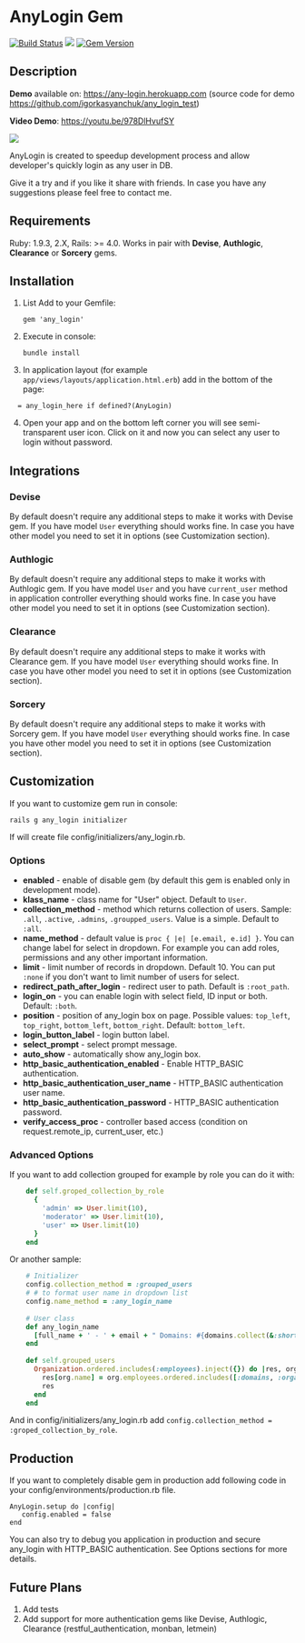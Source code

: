 # AnyLogin Gem
[<img src="https://travis-ci.org/igorkasyanchuk/any_login.svg?branch=master"
alt="Build Status" />](https://travis-ci.org/igorkasyanchuk/any_login) [<img
src="https://codeclimate.com/github/igorkasyanchuk/any_login/badges/gpa.svg"
/>](https://codeclimate.com/github/igorkasyanchuk/any_login) [<img
src="https://badge.fury.io/rb/any_login.svg" alt="Gem Version"
/>](http://badge.fury.io/rb/any_login)

## Description

**Demo** available on: https://any-login.herokuapp.com (source code for demo
https://github.com/igorkasyanchuk/any_login_test)

**Video Demo**: https://youtu.be/978DlHvufSY


[<img src="https://i.ytimg.com/vi/978DlHvufSY/hqdefault.jpg"
/>](https://youtu.be/978DlHvufSY)

AnyLogin is created to speedup development process and allow developer's
quickly login as any user in DB.

Give it a try and if you like it share with friends. In case you have any suggestions please feel free to contact me.

## Requirements
Ruby: 1.9.3, 2.X, Rails: >= 4.0. Works in pair with **Devise**, **Authlogic**, **Clearance** or **Sorcery** gems.

## Installation

 1. List  Add to your Gemfile:

        gem 'any_login'

 2. Execute in console:

        bundle install

 3. In application layout (for example `app/views/layouts/application.html.erb`) add in the bottom of the page:


```
  = any_login_here if defined?(AnyLogin)
``` 

 4. Open your app and on the bottom left corner you will see semi-transparent user icon. Click on it and now you can select any user to login without password.

## Integrations

### Devise

By default doesn't require any additional steps to make it works with Devise gem. If you have model `User` everything should works fine. In case you have other model you need to set it in options (see Customization section).

### Authlogic

By default doesn't require any additional steps to make it works with Authlogic gem. If you have model `User` and you have `current_user` method in application controller everything should works fine. In case you have other model you need to set it in options (see Customization section).

### Clearance

By default doesn't require any additional steps to make it works with Clearance gem. If you have model `User` everything should works fine. In case you have other model you need to set it in options (see Customization section).

### Sorcery

By default doesn't require any additional steps to make it works with Sorcery gem. If you have model `User` everything should works fine. In case you have other model you need to set it in options (see Customization section).


## Customization
If you want to customize gem run in console:

    rails g any_login initializer

If will create file config/initializers/any_login.rb.

### Options
*   **enabled** - enable of disable gem (by default this gem is enabled only in development mode).
*   **klass_name** - class name for "User" object. Default to `User`.
*   **collection_method** - method which returns collection of users. Sample:
    `.all`, `.active`, `.admins`, `.groupped_users`. Value is a simple.
    Default to `:all`.
*   **name_method** - default value is `proc { |e| [e.email, e.id] }`. You can
    change label for select in dropdown. For example you can add roles,
    permissions and any other important information.
*   **limit** - limit number of records in dropdown. Default 10. You can put
    `:none` if you don't want to limit number of users for select.
*   **redirect_path_after_login** - redirect user to path. Default is
    `:root_path`.
*   **login_on** - you can enable login with select field, ID input or both.
    Default: `:both`.
*   **position** - position of any_login box on page. Possible values: `top_left`,
    `top_right`, `bottom_left`, `bottom_right`. Default: `bottom_left`.
*   **login_button_label** - login button label.
*   **select_prompt** - select prompt message.
*   **auto_show** - automatically show any_login box.
*   **http_basic_authentication_enabled** - Enable HTTP_BASIC authentication.
*   **http_basic_authentication_user_name** - HTTP_BASIC authentication user name.
*   **http_basic_authentication_password** - HTTP_BASIC authentication password.
*   **verify_access_proc** - controller based access (condition on request.remote_ip, current_user, etc.)

### Advanced Options
If you want to add collection grouped for example by role you can do it with:

```ruby
    def self.groped_collection_by_role
      {
        'admin' => User.limit(10),
        'moderator' => User.limit(10),
        'user' => User.limit(10)
      }
    end
 ```
   
Or another sample:

```ruby
    # Initializer
    config.collection_method = :grouped_users
    # # to format user name in dropdown list
    config.name_method = :any_login_name    
 
    # User class
    def any_login_name
      [full_name + ' - ' + email + " Domains: #{domains.collect(&:short_code).join(',').presence || 'none'}; Role: #{role}; ID: #{id}", id]
    end
  
    def self.grouped_users
      Organization.ordered.includes(:employees).inject({}) do |res, org|
        res[org.name] = org.employees.ordered.includes([:domains, :organization])
        res
      end
    end
```


And in config/initializers/any_login.rb add `config.collection_method =
:groped_collection_by_role`.

## Production
If you want to completely disable gem in production add following code in your
config/environments/production.rb file.

    AnyLogin.setup do |config|
       config.enabled = false
    end

You can also try to debug you application in production and secure any_login with HTTP_BASIC authentication. See Options sections for more details.

## Future Plans
1.  Add tests
2.  Add support for more authentication gems like Devise, Authlogic, Clearance (restful_authentication, monban, letmein)

